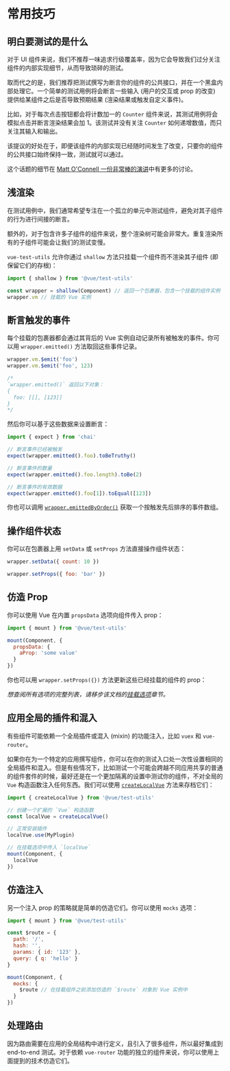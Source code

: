 # 常用技巧

## 明白要测试的是什么

对于 UI 组件来说，我们不推荐一味追求行级覆盖率，因为它会导致我们过分关注组件的内部实现细节，从而导致琐碎的测试。

取而代之的是，我们推荐把测试撰写为断言你的组件的公共接口，并在一个黑盒内部处理它。一个简单的测试用例将会断言一些输入 (用户的交互或 prop 的改变) 提供给某组件之后是否导致预期结果 (渲染结果或触发自定义事件)。

比如，对于每次点击按钮都会将计数加一的 `Counter` 组件来说，其测试用例将会模拟点击并断言渲染结果会加 1。该测试并没有关注 `Counter` 如何递增数值，而只关注其输入和输出。

该提议的好处在于，即便该组件的内部实现已经随时间发生了改变，只要你的组件的公共接口始终保持一致，测试就可以通过。

这个话题的细节在 [Matt O'Connell 一份非常棒的演讲](http://slides.com/mattoconnell/deck#/)中有更多的讨论。

## 浅渲染

在测试用例中，我们通常希望专注在一个孤立的单元中测试组件，避免对其子组件的行为进行间接的断言。

额外的，对于包含许多子组件的组件来说，整个渲染树可能会非常大。重复渲染所有的子组件可能会让我们的测试变慢。

`vue-test-utils` 允许你通过 `shallow` 方法只挂载一个组件而不渲染其子组件 (即保留它们的存根)：

```js
import { shallow } from '@vue/test-utils'

const wrapper = shallow(Component) // 返回一个包裹器，包含一个挂载的组件实例
wrapper.vm // 挂载的 Vue 实例
```

## 断言触发的事件

每个挂载的包裹器都会通过其背后的 Vue 实例自动记录所有被触发的事件。你可以用 `wrapper.emitted()` 方法取回这些事件记录。

``` js
wrapper.vm.$emit('foo')
wrapper.vm.$emit('foo', 123)

/*
`wrapper.emitted()` 返回以下对象：
{
  foo: [[], [123]]
}
*/
```

然后你可以基于这些数据来设置断言：

``` js
import { expect } from 'chai'

// 断言事件已经被触发
expect(wrapper.emitted().foo).toBeTruthy()

// 断言事件的数量
expect(wrapper.emitted().foo.length).toBe(2)

// 断言事件的有效数据
expect(wrapper.emitted().foo[1]).toEqual([123])
```

你也可以调用 [`wrapper.emittedByOrder()`](../api/wrapper/emittedByOrder.md) 获取一个按触发先后排序的事件数组。

## 操作组件状态

你可以在包裹器上用 `setData` 或 `setProps` 方法直接操作组件状态：

```js
wrapper.setData({ count: 10 })

wrapper.setProps({ foo: 'bar' })
```

## 仿造 Prop

你可以使用 Vue 在内置 `propsData` 选项向组件传入 prop：

```js
import { mount } from '@vue/test-utils'

mount(Component, {
  propsData: {
    aProp: 'some value'
  }
})
```

你也可以用 `wrapper.setProps({})` 方法更新这些已经挂载的组件的 prop：

*想查阅所有选项的完整列表，请移步该文档的[挂载选项](../api/options.md)章节。*

## 应用全局的插件和混入

有些组件可能依赖一个全局插件或混入 (mixin) 的功能注入，比如 `vuex` 和 `vue-router`。

如果你在为一个特定的应用撰写组件，你可以在你的测试入口处一次性设置相同的全局插件和混入。但是有些情况下，比如测试一个可能会跨越不同应用共享的普通的组件套件的时候，最好还是在一个更加隔离的设置中测试你的组件，不对全局的 `Vue` 构造函数注入任何东西。我们可以使用 [`createLocalVue`](../api/createLocalVue.md) 方法来存档它们：

``` js
import { createLocalVue } from '@vue/test-utils'

// 创建一个扩展的 `Vue` 构造函数
const localVue = createLocalVue()

// 正常安装插件
localVue.use(MyPlugin)

// 在挂载选项中传入 `localVue`
mount(Component, {
  localVue
})
```

## 仿造注入

另一个注入 prop 的策略就是简单的仿造它们。你可以使用 `mocks` 选项：

```js
import { mount } from '@vue/test-utils'

const $route = {
  path: '/',
  hash: '',
  params: { id: '123' },
  query: { q: 'hello' }
}

mount(Component, {
  mocks: {
    $route // 在挂载组件之前添加仿造的 `$route` 对象到 Vue 实例中
  }
})
```

## 处理路由

因为路由需要在应用的全局结构中进行定义，且引入了很多组件，所以最好集成到 end-to-end 测试。对于依赖 `vue-router` 功能的独立的组件来说，你可以使用上面提到的技术仿造它们。
